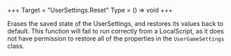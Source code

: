 +++
Target = "UserSettings.Reset"
Type = () => void
+++

Erases the saved state of the UserSettings, and restores its values back to default. This function will fail to run correctly from a LocalScript, as it does not have permission to restore all of the properties in the `UserGameSettings` class.